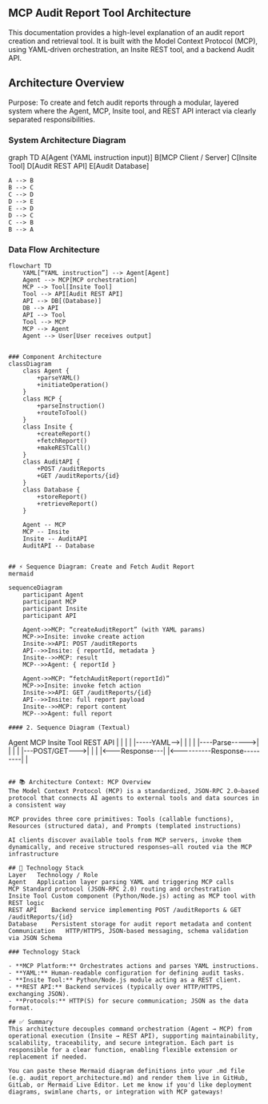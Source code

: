 ## MCP Audit Report Tool Architecture
This documentation provides a high-level explanation of an audit report creation and retrieval tool. It is built with the Model Context Protocol (MCP), using YAML‑driven orchestration, an Insite REST tool, and a backend Audit API.

## Architecture Overview
Purpose:
To create and fetch audit reports through a modular, layered system where the Agent, MCP, Insite tool, and REST API interact via clearly separated responsibilities.

### System Architecture Diagram
graph TD
    A[Agent (YAML instruction input)]
    B[MCP Client / Server]
    C[Insite Tool]
    D[Audit REST API]
    E[Audit Database]

    A --> B
    B --> C
    C --> D
    D --> E
    E --> D
    D --> C
    C --> B
    B --> A


### Data Flow Architecture
```mermaid
flowchart TD
    YAML[“YAML instruction”] --> Agent[Agent]
    Agent --> MCP[MCP orchestration]
    MCP --> Tool[Insite Tool]
    Tool --> API[Audit REST API]
    API --> DB[(Database)]
    DB --> API
    API --> Tool
    Tool --> MCP
    MCP --> Agent
    Agent --> User[User receives output]


### Component Architecture
classDiagram
    class Agent {
        +parseYAML()
        +initiateOperation()
    }
    class MCP {
        +parseInstruction()
        +routeToTool()
    }
    class Insite {
        +createReport()
        +fetchReport()
        +makeRESTCall()
    }
    class AuditAPI {
        +POST /auditReports
        +GET /auditReports/{id}
    }
    class Database {
        +storeReport()
        +retrieveReport()
    }

    Agent -- MCP
    MCP -- Insite
    Insite -- AuditAPI
    AuditAPI -- Database


## ⚡ Sequence Diagram: Create and Fetch Audit Report
mermaid

sequenceDiagram
    participant Agent
    participant MCP
    participant Insite
    participant API

    Agent->>MCP: “createAuditReport” (with YAML params)
    MCP->>Insite: invoke create action
    Insite->>API: POST /auditReports
    API-->>Insite: { reportId, metadata }
    Insite-->>MCP: result
    MCP-->>Agent: { reportId }

    Agent->>MCP: “fetchAuditReport(reportId)”
    MCP->>Insite: invoke fetch action
    Insite->>API: GET /auditReports/{id}
    API-->>Insite: full report payload
    Insite-->>MCP: report content
    MCP-->>Agent: full report

#### 2. Sequence Diagram (Textual)

```
Agent        MCP         Insite Tool      REST API
 |            |               |               |
 |-----YAML-->|               |               |
 |            |----Parse----->|               |
 |            |               |---POST/GET--->|
 |            |               |<---Response---|
 |<----------Response---------|               |
```

## 📚 Architecture Context: MCP Overview
The Model Context Protocol (MCP) is a standardized, JSON-RPC 2.0–based protocol that connects AI agents to external tools and data sources in a consistent way 

MCP provides three core primitives: Tools (callable functions), Resources (structured data), and Prompts (templated instructions) 

AI clients discover available tools from MCP servers, invoke them dynamically, and receive structured responses—all routed via the MCP infrastructure 

## 🔧 Technology Stack
Layer	Technology / Role
Agent	Application layer parsing YAML and triggering MCP calls
MCP	Standard protocol (JSON-RPC 2.0) routing and orchestration
Insite Tool	Custom component (Python/Node.js) acting as MCP tool with REST logic
REST API	Backend service implementing POST /auditReports & GET /auditReports/{id}
Database	Persistent storage for audit report metadata and content
Communication	HTTP/HTTPS, JSON-based messaging, schema validation via JSON Schema

### Technology Stack

- **MCP Platform:** Orchestrates actions and parses YAML instructions.
- **YAML:** Human-readable configuration for defining audit tasks.
- **Insite Tool:** Python/Node.js module acting as a REST client.
- **REST API:** Backend services (typically over HTTP/HTTPS, exchanging JSON).
- **Protocols:** HTTP(S) for secure communication; JSON as the data format.

## ✅ Summary
This architecture decouples command orchestration (Agent → MCP) from operational execution (Insite → REST API), supporting maintainability, scalability, traceability, and secure integration. Each part is responsible for a clear function, enabling flexible extension or replacement if needed.

You can paste these Mermaid diagram definitions into your .md file (e.g. audit_report_architecture.md) and render them live in GitHub, GitLab, or Mermaid Live Editor. Let me know if you'd like deployment diagrams, swimlane charts, or integration with MCP gateways!

